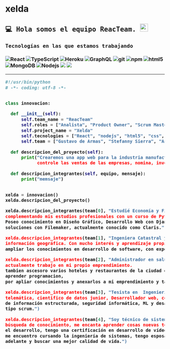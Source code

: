 # xelda

<h2><samp>💻 Hola somos el equipo ReacTeam. </samp><img src="https://github.com/souvikguria98/souvikguria98/blob/master/Hi.gif" width="25"></h2>
<p></p>

<h3> <samp>Tecnologías en las que estamos trabajando</samp><h3>
<p>
<img alt="React" src="https://img.shields.io/badge/-React-45b8d8?style=flat-square&logo=react&logoColor=white" />
<img alt="TypeScript" src="https://img.shields.io/badge/-TypeScript-007ACC?style=flat-square&logo=typescript&logoColor=white" />
<img alt="Heroku" src="https://img.shields.io/badge/-Heroku-430098?style=flat-square&logo=heroku&logoColor=white" />
<img alt="GraphQL" src="https://img.shields.io/badge/-GraphQL-E10098?style=flat-square&logo=graphql&logoColor=white" />
<img alt="git" src="https://img.shields.io/badge/-Git-F05032?style=flat-square&logo=git&logoColor=white" />
<img alt="npm" src="https://img.shields.io/badge/-NPM-CB3837?style=flat-square&logo=npm&logoColor=white" />
<img alt="html5" src="https://img.shields.io/badge/-HTML5-E34F26?style=flat-square&logo=html5&logoColor=white" />
<img alt="MongoDB" src="https://img.shields.io/badge/-MongoDB-13aa52?style=flat-square&logo=mongodb&logoColor=white" />
<img alt="Nodejs" src="https://img.shields.io/badge/-Nodejs-43853d?style=flat-square&logo=Node.js&logoColor=white" />
<img src="https://img.shields.io/badge/css3%20-%231572B6.svg?&style=flat-square&logo=css3&logoColor=white"/>
<img src="https://img.shields.io/badge/javascript%20-%23323330.svg?&style=flat-square&logo=javascript&logoColor=%23F7DF1E"/>
<p>
  
 <hr>
  
  ```python
#!/usr/bin/python
# -*- coding: utf-8 -*-


class innovacion:

    def __init__(self):
        self.team_name = "ReacTeam"
        self.roles = ["Analista", "Product Owner", "Scrum Master", "Desarroladores", "Admon BD"]
        self.project_name = "Xelda"
        self.tecnologies = ["React", "nodejs", "html5", "css", "express", "mongoDB", "y más"]
        self.team = ["Gustavo de Armas", "Stefanny Sierra", "Andrés Truyó", "Felipe Bastidas", "Andrés Pérez"]

    def descripcion_del_proyecto(self):
        print("Crearemos una app web para la industria manufacturera que \n
              controle las ventas de las empresas, nomina, inventarios entre otros.")
  
    def descripcion_integrantes(self, equipo, mensaje):
        print("memsaje")


xelda = innovacion()
xelda.descripcion_del_proyecto()

xelda.descripcion_integrantes(team[0], "Estudié Economía y Finanzas en la Universidad de La Sabana, \n
  complementando mis estudios profesionales con un curso de Python en la Universidad Austral de Argentina.\n
  Poseo conocimiento en Diseño Gráfico, Desarrollo Web con Django, adicionalmente soy desarrollador de \n
  soluciones con Filemaker, actualmente conocido como Claris.") 
  
xelda.descripcion_integrantes(team[1], "Ingeniera Catastral y geodesta, con destrezas en los sistemas de \n
  información geográfica. Con mucho interés y aprendizaje propio en el mundo de la programación. Buscando \n
  ampliar los conocimientos en desarrollo de software, con expectativas decrecimeinto personal y profesional.") 
  
xelda.descripcion_integrantes(team[2], "Administrador en salud, tecnico en electricidad y electronica y Chef, \n
  actualmente trabajo en mi propio emprendimiento.
tambien ascesoro varios hoteles y restaurantes de la ciudad de Coveñas, me gusta mucho la tecnologia y deseo \n
  aprender programacion,
por apliar conocimientos y anexarlos a mi emprendimiento y tambien poderlo aplicar a mis otras areas de trabajo.")
  
xelda.descripcion_integrantes(team[3], "Tesista en  Ingeniería en Electrónica y Telecomunicaciones con enfasis en \n
  telemática, cientifico de datos junior, Desarrollador web, con experiencia en levantamiento de requisitos, manejo \n
  de información estructurada, seguridad informática, ML y desarrollo software desplegado en nube en equipos ágiles \n
  tipo scrum.")
  
xelda.descripcion_integrantes(team[4], "Soy técnico de sistemas y lenguas modernas, soy una persona en constante \n
  búsqueda de conocimiento, me encanta aprender cosas nuevas todos los días y soy apasionado por la tecnología y \n
  el desarrollo, tengo una certificación en desarrollo de vídeo juegos con Unity a nivel intermedio y actualmente \n
  me encuentro cursando la ingeniería de sistemas, tengo esposa y dos hijos y son la razón principal para salir \n
  adelante y buscar una mejor calidad de vida.") 
```

